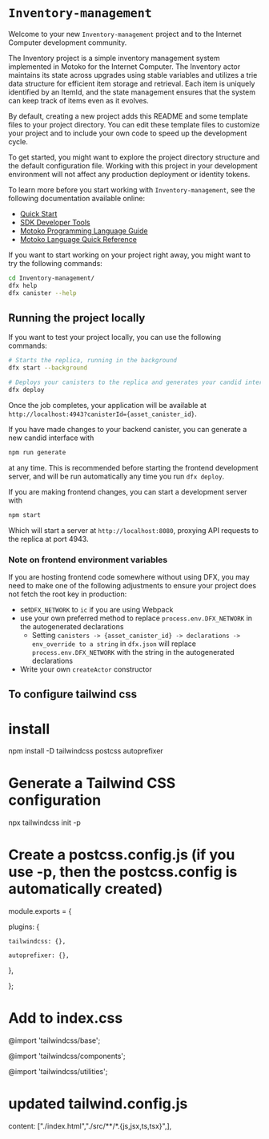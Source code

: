# `Inventory-management`

Welcome to your new `Inventory-management` project and to the Internet Computer development community.


The Inventory project is a simple inventory management system implemented in Motoko for the Internet Computer. 
The Inventory actor maintains its state across upgrades using stable variables and utilizes a trie data structure for efficient item storage and retrieval. Each item is uniquely identified by an ItemId, and the state management ensures that the system can keep track of items even as it evolves.



By default, creating a new project adds this README and some template files to your project directory. You can edit these template files to customize your project and to include your own code to speed up the development cycle.

To get started, you might want to explore the project directory structure and the default configuration file. Working with this project in your development environment will not affect any production deployment or identity tokens.

To learn more before you start working with `Inventory-management`, see the following documentation available online:

- [Quick Start](https://internetcomputer.org/docs/current/developer-docs/setup/deploy-locally)
- [SDK Developer Tools](https://internetcomputer.org/docs/current/developer-docs/setup/install)
- [Motoko Programming Language Guide](https://internetcomputer.org/docs/current/motoko/main/motoko)
- [Motoko Language Quick Reference](https://internetcomputer.org/docs/current/motoko/main/language-manual)

If you want to start working on your project right away, you might want to try the following commands:

```bash
cd Inventory-management/
dfx help
dfx canister --help
```

## Running the project locally

If you want to test your project locally, you can use the following commands:

```bash
# Starts the replica, running in the background
dfx start --background

# Deploys your canisters to the replica and generates your candid interface
dfx deploy
```

Once the job completes, your application will be available at `http://localhost:4943?canisterId={asset_canister_id}`.

If you have made changes to your backend canister, you can generate a new candid interface with

```bash
npm run generate
```

at any time. This is recommended before starting the frontend development server, and will be run automatically any time you run `dfx deploy`.

If you are making frontend changes, you can start a development server with

```bash
npm start
```

Which will start a server at `http://localhost:8080`, proxying API requests to the replica at port 4943.

### Note on frontend environment variables

If you are hosting frontend code somewhere without using DFX, you may need to make one of the following adjustments to ensure your project does not fetch the root key in production:

- set`DFX_NETWORK` to `ic` if you are using Webpack
- use your own preferred method to replace `process.env.DFX_NETWORK` in the autogenerated declarations
  - Setting `canisters -> {asset_canister_id} -> declarations -> env_override to a string` in `dfx.json` will replace `process.env.DFX_NETWORK` with the string in the autogenerated declarations
- Write your own `createActor` constructor



## To configure tailwind css
# install 
npm install -D tailwindcss postcss autoprefixer
# Generate a Tailwind CSS configuration
npx tailwindcss init -p
# Create a postcss.config.js (if you use -p, then the postcss.config is automatically created)
module.exports = {

  plugins: {

    tailwindcss: {},

    autoprefixer: {},

  },

};
# Add to index.css
@import 'tailwindcss/base';

@import 'tailwindcss/components';

@import 'tailwindcss/utilities';

# updated tailwind.config.js
content: ["./index.html","./src/**/*.{js,jsx,ts,tsx}",],

